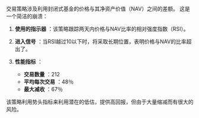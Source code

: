 交易策略涉及利用封闭式基金的价格与其净资产价值（NAV）之间的差额。 这是一个简洁的崩溃：

1. **使用的指示器** ：该策略跟踪两天内价格与NAV比率的相对强度指数（RSI）。

2. **进入信号** ：当RSI越过10以下时，将采取长期位置，表明价格与NAV的比率超出了。

3. **性能指标** ：
   - **交易数量** ：212
   - **平均每次交易** ：48％
   - **最大减收** ：67％

该策略利用势头指标来利用潜在的低估，提供高回报，但由于大量缩减而有很大的风险。